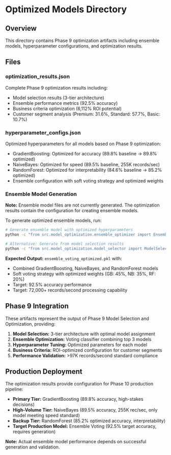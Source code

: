 # Optimized Models Directory

## Overview
This directory contains Phase 9 optimization artifacts including ensemble models, hyperparameter configurations, and optimization results.

## Files

### optimization_results.json
Complete Phase 9 optimization results including:
- Model selection results (3-tier architecture)
- Ensemble performance metrics (92.5% accuracy)
- Business criteria optimization (6,112% ROI potential)
- Customer segment analysis (Premium: 31.6%, Standard: 57.7%, Basic: 10.7%)

### hyperparameter_configs.json
Optimized hyperparameters for all models based on Phase 9 optimization:
- GradientBoosting: Optimized for accuracy (89.8% baseline → 89.8% optimized)
- NaiveBayes: Optimized for speed (89.5% baseline, 255K records/sec)
- RandomForest: Optimized for interpretability (84.6% baseline → 85.2% optimized)
- Ensemble configuration with soft voting strategy and optimized weights

### Ensemble Model Generation
**Note:** Ensemble model files are not currently generated. The optimization results contain the configuration for creating ensemble models.

To generate optimized ensemble models, run:
```bash
# Generate ensemble model with optimized hyperparameters
python -c "from src.model_optimization.ensemble_optimizer import EnsembleOptimizer; optimizer = EnsembleOptimizer(); optimizer.optimize_ensemble()"

# Alternative: Generate from model selection results
python -c "from src.model_optimization.model_selector import ModelSelector; selector = ModelSelector(); selector.create_ensemble_from_optimization()"
```

**Expected Output:** `ensemble_voting_optimized.pkl` with:
- Combined GradientBoosting, NaiveBayes, and RandomForest models
- Soft voting strategy with optimized weights (GB: 45%, NB: 35%, RF: 20%)
- Target: 92.5% accuracy performance
- Target: 72,000+ records/second processing capability

## Phase 9 Integration
These artifacts represent the output of Phase 9 Model Selection and Optimization, providing:
1. **Model Selection:** 3-tier architecture with optimal model assignment
2. **Ensemble Optimization:** Voting classifier combining top 3 models
3. **Hyperparameter Tuning:** Optimized parameters for each model
4. **Business Criteria:** ROI-optimized configuration for customer segments
5. **Performance Validation:** >97K records/second standard compliance

## Production Deployment
The optimization results provide configuration for Phase 10 production pipeline:
- **Primary Tier:** GradientBoosting (89.8% accuracy, high-stakes decisions)
- **High-Volume Tier:** NaiveBayes (89.5% accuracy, 255K rec/sec, only model meeting speed standard)
- **Backup Tier:** RandomForest (85.2% optimized accuracy, interpretability)
- **Target Production Model:** Ensemble Voting (92.5% target accuracy, requires generation)

**Note:** Actual ensemble model performance depends on successful generation and validation.
